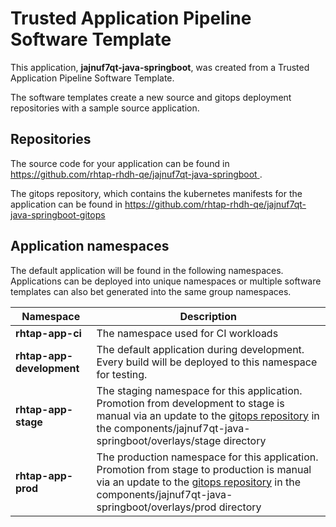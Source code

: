 # Trusted Application Pipeline Software Template

This application, **jajnuf7qt-java-springboot**, was created from a Trusted Application Pipeline Software Template.

The software templates create a new source and gitops deployment repositories with a sample source application. 

## Repositories

The source code for your application can be found in [https://github.com/rhtap-rhdh-qe/jajnuf7qt-java-springboot ](https://github.com/rhtap-rhdh-qe/jajnuf7qt-java-springboot ).
 
The gitops repository, which contains the kubernetes manifests for the application can be found in 
[https://github.com/rhtap-rhdh-qe/jajnuf7qt-java-springboot-gitops ](https://github.com/rhtap-rhdh-qe/jajnuf7qt-java-springboot-gitops ) 

## Application namespaces 

The default application will be found in the following namespaces. Applications can be deployed into unique namespaces or multiple software templates can also bet generated into the same group namespaces.  

|  Namespace   |  Description   |  
| -------- | -------- |
| **rhtap-app-ci** | The namespace used for CI workloads |
| **rhtap-app-development** | The default application during development. Every build will be deployed to this namespace for testing. |
| **rhtap-app-stage** | The staging namespace for this application. Promotion from development to stage is manual via an update to the [gitops repository](https://github.com/rhtap-rhdh-qe/jajnuf7qt-java-springboot-gitops ) in the components/jajnuf7qt-java-springboot/overlays/stage directory |
| **rhtap-app-prod** | The production namespace for this application. Promotion from stage to production is manual via an update to the [gitops repository](https://github.com/rhtap-rhdh-qe/jajnuf7qt-java-springboot-gitops ) in the components/jajnuf7qt-java-springboot/overlays/prod directory |